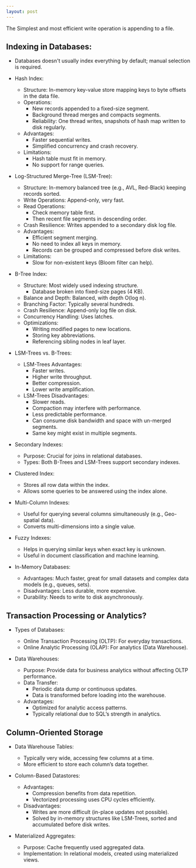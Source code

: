 ```yaml
---
layout: post
---
```


The Simplest and most efficient write operation is appending to a file.

## Indexing in Databases:
  - Databases doesn't usually index everything by default; manual selection is required.

- Hash Index:
  - Structure: In-memory key-value store mapping keys to byte offsets in the data file.
  - Operations: 
    - New records appended to a fixed-size segment.
    - Background thread merges and compacts segments.
    - Reliability: One thread writes, snapshots of hash map written to disk regularly.
  - Advantages: 
    - Faster sequential writes.
    - Simplified concurrency and crash recovery.
  - Limitations: 
    - Hash table must fit in memory.
    - No support for range queries.

- Log-Structured Merge-Tree (LSM-Tree):
  - Structure: In-memory balanced tree (e.g., AVL, Red-Black) keeping records sorted.
  - Write Operations: Append-only, very fast.
  - Read Operations: 
    - Check memory table first.
    - Then recent file segments in descending order.
  - Crash Resilience: Writes appended to a secondary disk log file.
  - Advantages:
    - Efficient segment merging.
    - No need to index all keys in memory.
    - Records can be grouped and compressed before disk writes.
  - Limitations: 
    - Slow for non-existent keys (Bloom filter can help).

- B-Tree Index:
  - Structure: Most widely used indexing structure.
    - Database broken into fixed-size pages (4 KB).
  - Balance and Depth: Balanced, with depth O(log n).
  - Branching Factor: Typically several hundreds.
  - Crash Resilience: Append-only log file on disk.
  - Concurrency Handling: Uses latches.
  - Optimizations: 
    - Writing modified pages to new locations.
    - Storing key abbreviations.
    - Referencing sibling nodes in leaf layer.

- LSM-Trees vs. B-Trees:
  - LSM-Trees Advantages:
    - Faster writes.
    - Higher write throughput.
    - Better compression.
    - Lower write amplification.
  - LSM-Trees Disadvantages:
    - Slower reads.
    - Compaction may interfere with performance.
    - Less predictable performance.
    - Can consume disk bandwidth and space with un-merged segments.
    - Same key might exist in multiple segments.

- Secondary Indexes:
  - Purpose: Crucial for joins in relational databases.
  - Types: Both B-Trees and LSM-Trees support secondary indexes.

- Clustered Index:
  - Stores all row data within the index.
  - Allows some queries to be answered using the index alone.

- Multi-Column Indexes:
  - Useful for querying several columns simultaneously (e.g., Geo-spatial data).
  - Converts multi-dimensions into a single value.

- Fuzzy Indexes:
  - Helps in querying similar keys when exact key is unknown.
  - Useful in document classification and machine learning.

- In-Memory Databases:
  - Advantages: Much faster, great for small datasets and complex data models (e.g., queues, sets).
  - Disadvantages: Less durable, more expensive.
  - Durability: Needs to write to disk asynchronously.

## Transaction Processing or Analytics?

- Types of Databases:
  - Online Transaction Processing (OLTP): For everyday transactions.
  - Online Analytic Processing (OLAP): For analytics (Data Warehouse).

- Data Warehouses:
  - Purpose: Provide data for business analytics without affecting OLTP performance.
  - Data Transfer:
    - Periodic data dump or continuous updates.
    - Data is transformed before loading into the warehouse.
  - Advantages: 
    - Optimized for analytic access patterns.
    - Typically relational due to SQL’s strength in analytics.

## Column-Oriented Storage

- Data Warehouse Tables:
  - Typically very wide, accessing few columns at a time.
  - More efficient to store each column’s data together.

- Column-Based Datastores:
  - Advantages:
    - Compression benefits from data repetition.
    - Vectorized processing uses CPU cycles efficiently.
  - Disadvantages:
    - Writes are more difficult (in-place updates not possible).
    - Solved by in-memory structures like LSM-Trees, sorted and accumulated before disk writes.

- Materialized Aggregates:
  - Purpose: Cache frequently used aggregated data.
  - Implementation: In relational models, created using materialized views.